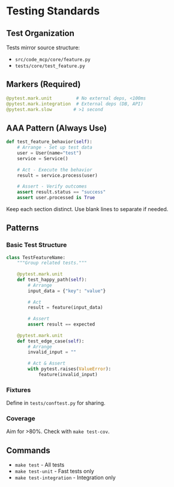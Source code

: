 # Testing Standards

## Test Organization
Tests mirror source structure:
- `src/code_mcp/core/feature.py`
- `tests/core/test_feature.py`

## Markers (Required)
```python
@pytest.mark.unit         # No external deps, <100ms
@pytest.mark.integration  # External deps (DB, API)
@pytest.mark.slow        # >1 second
```

## AAA Pattern (Always Use)
```python
def test_feature_behavior(self):
    # Arrange - Set up test data
    user = User(name="test")
    service = Service()
    
    # Act - Execute the behavior
    result = service.process(user)
    
    # Assert - Verify outcomes
    assert result.status == "success"
    assert user.processed is True
```

Keep each section distinct. Use blank lines to separate if needed.

## Patterns

### Basic Test Structure
```python
class TestFeatureName:
    """Group related tests."""
    
    @pytest.mark.unit
    def test_happy_path(self):
        # Arrange
        input_data = {"key": "value"}
        
        # Act
        result = feature(input_data)
        
        # Assert
        assert result == expected
    
    @pytest.mark.unit
    def test_edge_case(self):
        # Arrange
        invalid_input = ""
        
        # Act & Assert
        with pytest.raises(ValueError):
            feature(invalid_input)
```

### Fixtures
Define in `tests/conftest.py` for sharing.

### Coverage
Aim for >80%. Check with `make test-cov`.

## Commands
- `make test` - All tests
- `make test-unit` - Fast tests only
- `make test-integration` - Integration only